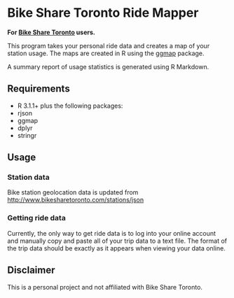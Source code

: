 # Bike Share Toronto Ride Mapper

**For [Bike Share Toronto](https://www.bikesharetoronto.com/) users.**

This program takes your personal ride data and creates a map of your station usage.
The maps are created in R using the
[ggmap](http://cran.r-project.org/web/packages/ggmap/index.html) package.

A summary report of usage statistics is generated using R Markdown. 

## Requirements
 * R 3.1.1+ plus the following packages:
  * rjson
  * ggmap
  * dplyr
  * stringr

## Usage

### Station data

Bike station geolocation data is updated from http://www.bikesharetoronto.com/stations/json

### Getting ride data

Currently, the only way to get ride data is to log into your online account and
manually copy and paste all of your trip data to a text file. The format of the
trip data should be exactly as it appears when viewing your data online.

## Disclaimer
This is a personal project and not affiliated with Bike Share Toronto.
